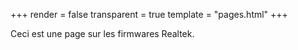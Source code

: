 +++
render = false
transparent = true
template = "pages.html"
+++

Ceci est une page sur les firmwares Realtek.
